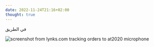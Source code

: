 ```yaml
---
date: 2022-11-24T21:16+02:00
thought: true
---
```


في الطريق

![screenshot from lynks.com tracking orders to at2020 microphone](/thoughts/1669317382/screenshot_lynks.jpg)
